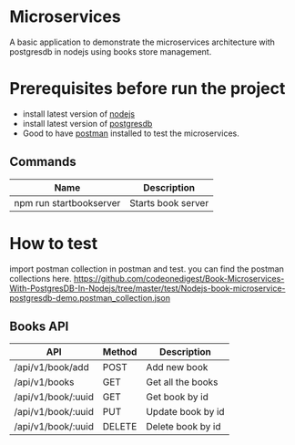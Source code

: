 # Microservices 

A basic application to demonstrate the microservices architecture with postgresdb in nodejs using books store management.

# Prerequisites before run the project 
- install latest version of [nodejs](https://nodejs.org/en/download)
- install latest version of [postgresdb](https://www.postgresql.org/download/)
- Good to have [postman](https://www.postman.com/downloads/) installed to test the microservices.

## Commands

| Name | Description |
--- | --- |
| npm run startbookserver| Starts book server|

# How to test
import postman collection in postman and test.
you can find the postman collections here. 
https://github.com/codeonedigest/Book-Microservices-With-PostgresDB-In-Nodejs/tree/master/test/Nodejs-book-microservice-postgresdb-demo.postman_collection.json
 

## Books API
| API | Method| Description |
|--- | --- |--- |
| /api/v1/book/add |POST| Add new book |
|/api/v1/books|GET|Get all the books|
| /api/v1/book/:uuid |GET| Get book by id |
| /api/v1/book/:uuid |PUT| Update book by id |
| /api/v1/book/:uuid |DELETE| Delete book by id |

